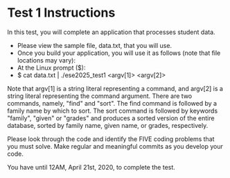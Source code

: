 # Test 1 Instructions

In this test, you will complete an application that processes student data.

- Please view the sample file, data.txt, that you will use.
- Once you build your application, you will use it as follows (note that file locations may vary):
- At the Linux prompt ($):
- $ cat data.txt | ./ese2025_test1 <argv[1]> <argv[2]>

Note that argv[1] is a string literal representing a command, and argv[2] is a string literal representing the command argument. There are two commands, namely, "find" and "sort". The find command is followed by a family name by which to sort. The sort command is followed by keywords "family", "given" or "grades" and produces a sorted version of the entire database, sorted by family name, given name, or grades, respectively.

Please look through the code and identify the FIVE coding problems that you must solve. Make regular and meaningful commits as you develop your code.

You have until 12AM, April 21st, 2020, to complete the test.


